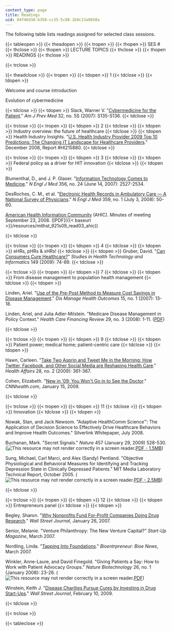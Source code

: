 ```yaml
---
content_type: page
title: Readings
uid: 04f46d38-b350-cc35-5c88-1b9c13a0b50a
---
```


The following table lists readings assigned for selected class sessions.

{{< tableopen >}}
{{< theadopen >}}
{{< tropen >}}
{{< thopen >}}
SES #
{{< thclose >}}
{{< thopen >}}
LECTURE TOPICS
{{< thclose >}}
{{< thopen >}}
READINGS
{{< thclose >}}

{{< trclose >}}

{{< theadclose >}}
{{< tropen >}}
{{< tdopen >}}
1
{{< tdclose >}}
{{< tdopen >}}


Welcome and course introduction

Evolution of cybermedicine


{{< tdclose >}}
{{< tdopen >}}
Slack, Warner V. "[Cybermedicine for the Patient](http://dx.doi.org/10.1016/j.amepre.2007.01.024)." _Am J Prev Med_ 32, no. 5S (2007): S135-S136.
{{< tdclose >}}

{{< trclose >}}
{{< tropen >}}
{{< tdopen >}}
2
{{< tdclose >}}
{{< tdopen >}}
Industry overview: the future of healthcare
{{< tdclose >}}
{{< tdopen >}}
Health Industry Insights. "[U.S. Health Industry Provider 2009 Top 10 Predictions: The Changing IT Landscape for Healthcare Providers](http://www.marketresearch.com/IDC-v2477/Health-Provider-Predictions-Changing-Landscape-2087229/)." December 2008, Report #HI215880.
{{< tdclose >}}

{{< trclose >}}
{{< tropen >}}
{{< tdopen >}}
3
{{< tdclose >}}
{{< tdopen >}}
Federal policy as a driver for HIT innovation
{{< tdclose >}}
{{< tdopen >}}


Blumenthal, D., and J. P. Glaser. "[Information Technology Comes to Medicine](http://content.nejm.org/cgi/content/extract/356/24/2527)." _N Engl J Med_ 356, no. 24 (June 14, 2007): 2527-2534.

DesRoches, C. M., et al. "[Electronic Health Records in Ambulatory Care — A National Survey of Physicians](http://content.nejm.org/cgi/content/full/359/1/50)." _N Engl J Med_ 359, no. 1 (July 3, 2008): 50-60.

[American Health Information Community](http://www.phdsc.org/health_info/american-health-info.asp) (AHIC). Minutes of meeting September 23, 2008. ([PDF]({{< baseurl >}}/resources/mithst_921s09_read03_ahic))


{{< tdclose >}}

{{< trclose >}}
{{< tropen >}}
{{< tdopen >}}
4
{{< tdclose >}}
{{< tdopen >}}
eHRs, pHRs & xHRs!
{{< tdclose >}}
{{< tdopen >}}
Gruber, David. "[Can Consumers Cure Healthcare?](http://www.ncbi.nlm.nih.gov/pubmed/19745473)" _Studies in Health Technology and Informatics_ 149 (2009): 74-89.
{{< tdclose >}}

{{< trclose >}}
{{< tropen >}}
{{< tdopen >}}
7
{{< tdclose >}}
{{< tdopen >}}
From disease management to population health management
{{< tdclose >}}
{{< tdopen >}}


Linden, Ariel. "[Use of the Pre-Post Method to Measure Cost Savings in Disease Management](http://link.springer.com/article/10.2165/00115677-200715010-00003#/page-1)." _Dis Manage Health Outcomes_ 15, no. 1 (2007): 13-18.

Linden, Ariel, and Julia Adler-Milstein. "Medicare Disease Management in Policy Context." _Health Care Financing Review_ 29, no. 3 (2008): 1-11. ([PDF](http://www.cms.gov/HealthCareFinancingReview/downloads/08Springpg1.pdf))


{{< tdclose >}}

{{< trclose >}}
{{< tropen >}}
{{< tdopen >}}
9
{{< tdclose >}}
{{< tdopen >}}
Patient power; medical home; patient-centric care
{{< tdclose >}}
{{< tdopen >}}


Hawn, Carleen. "[Take Two Asprin and Tweet Me in the Morning: How Twitter, Facebook, and Other Social Media are Reshaping Health Care](http://content.healthaffairs.org/cgi/content/abstract/28/2/361)." _Health Affairs_ 28, no. 2 (2009): 361-367.

Cohen, Elizabeth. "[New in '09: You Won't Go in to See the Doctor](http://www.cnn.com/2009/HEALTH/01/15/ep.trends.in.ehealth/index.html)." _CNNhealth.com_, January 15, 2009.


{{< tdclose >}}

{{< trclose >}}
{{< tropen >}}
{{< tdopen >}}
11
{{< tdclose >}}
{{< tdopen >}}
Innovation
{{< tdclose >}}
{{< tdopen >}}


Nowak, Stan, and Jack Newsom. "Adaptive HealthComm Science™: The Application of Decision Science to Effectively Drive Healthcare Behaviors and Improve Health Outcomes." Silverlink Whitepaper, July 2008.

Buchanan, Mark. "Secret Signals." _Nature_ 457 (January 29, 2009) 528-530. (![This resource may not render correctly in a screen reader.](/images/inacessible.gif)[PDF - 1.5MB](http://hd.media.mit.edu/01.29.09_naturemag_secsig.pdf))

Sung, Michael, Carl Marci, and Alex (Sandy) Pentland. "Objective Physiological and Behavioral Measures for Identifying and Tracking Depression State in Clinically Depressed Patients." MIT Media Laboratory Technical Report, October 2005. (![This resource may not render correctly in a screen reader.](/images/inacessible.gif)[PDF - 2.5MB](http://citeseerx.ist.psu.edu/viewdoc/download?doi=10.1.1.153.7027&rep=rep1&type=pdf))


{{< tdclose >}}

{{< trclose >}}
{{< tropen >}}
{{< tdopen >}}
12
{{< tdclose >}}
{{< tdopen >}}
Entrepreneurs panel
{{< tdclose >}}
{{< tdopen >}}


Begley, Sharon. "[Why Nonprofits Fund For-Profit Companies Doing Drug Research](http://online.wsj.com/article/SB116976906018088360.html)." _Wall Street Journal_, January 26, 2007.

Senior, Melanie. "Venture Philanthropy: The New Venture Capital?" _Start-Up Magazine_, March 2007.

Nordling, Linda. "[Tapping Into Foundations](http://www.nature.com/bioent/building/financing/032007/full/bioent918.html)." _Bioentrpreneur: Bioe News_, March 2007.

Winkler, Anne-Laure, and David Finegold. "Giving Patients a Say: How to Work with Patient Advocacy Groups." _Nature Biotechnology_ 26, no. 1 (January 2008): 23-26. (![This resource may not render correctly in a screen reader.](/images/inacessible.gif)[PDF](https://www.researchgate.net/publication/5601364_Giving_patients_a_say_How_to_work_with_patient_advocacy_groups))

Winstein, Keith J. "[Disease Charities Pursue Cures by Investing in Drug Start-Ups](http://online.wsj.com/article/SB123422285836865433.html)." _Wall Street Journal_, February 10, 2009.


{{< tdclose >}}

{{< trclose >}}

{{< tableclose >}}